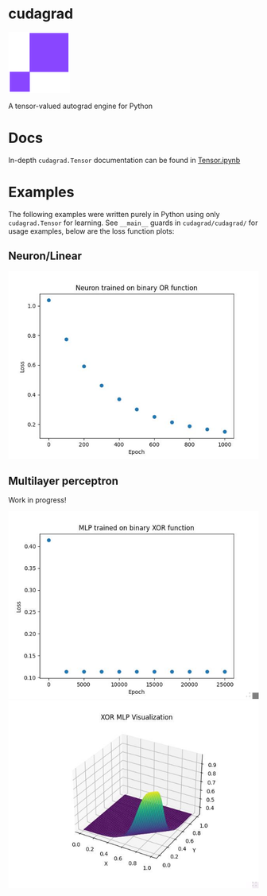 # cudagrad

![](logo.png)

A tensor-valued autograd engine for Python

# Docs

In-depth `cudagrad.Tensor` documentation can be found in [Tensor.ipynb](./Tensor.ipynb)

# Examples

The following examples were written purely in Python using only `cudagrad.Tensor` for learning. See `__main__` guards in `cudagrad/cudagrad/` for usage examples, below are the loss function plots:

## Neuron/Linear

![](cudagrad/plots/linear.jpg)

## Multilayer perceptron

Work in progress!

![](cudagrad/plots/mlp.jpg)
![](cudagrad/plots/mlp-3d.jpg)